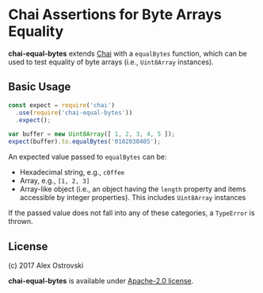 # Chai Assertions for Byte Arrays Equality

**chai-equal-bytes** extends [Chai][chai] with a `equalBytes` function,
which can be used to test equality of byte arrays (i.e., `Uint8Array` instances).

## Basic Usage

```javascript
const expect = require('chai')
  .use(require('chai-equal-bytes'))
  .expect();

var buffer = new Uint8Array([ 1, 2, 3, 4, 5 ]);
expect(buffer).to.equalBytes('0102030405');
```

An expected value passed to `equalBytes` can be:

- Hexadecimal string, e.g., `c0ffee`
- Array, e.g., `[1, 2, 3]`
- Array-like object (i.e., an object having the `length` property
  and items accessible by integer properties).
  This includes `Uint8Array` instances

If the passed value does not fall into any of these categories,
a `TypeError` is thrown.

## License

(c) 2017 Alex Ostrovski

**chai-equal-bytes** is available under [Apache-2.0 license](LICENSE).

[chai]: https://chaijs.com/
